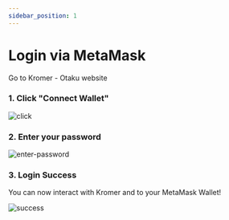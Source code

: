 ```yaml
---
sidebar_position: 1
---
```


# Login via MetaMask

Go to Kromer - Otaku website

### 1. Click "Connect Wallet"

![click](https://user-images.githubusercontent.com/73097560/203094257-d67c5435-f260-4325-8a67-1febb9e714f7.PNG)

### 2. Enter your password

![enter-password](https://user-images.githubusercontent.com/73097560/203094282-18d427f6-99d0-49ec-9271-78d0e6491fa5.PNG)

### 3. Login Success 
You can now interact with Kromer and to your MetaMask Wallet!

![success](https://user-images.githubusercontent.com/73097560/203094835-58d2b06e-fe01-46ee-8e4d-6ac293d67ac4.PNG)


